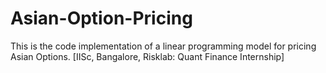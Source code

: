 # Asian-Option-Pricing
This is the code implementation of a linear programming model for pricing Asian Options. [IISc, Bangalore, Risklab: Quant Finance Internship]
